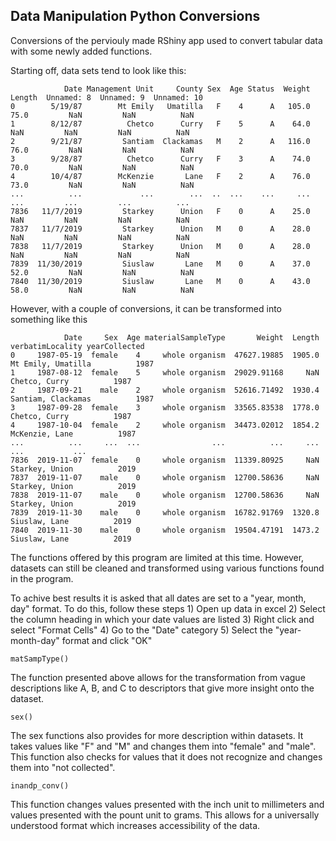 <h2>Data Manipulation Python Conversions</h2>

Conversions of the perviouly made RShiny app used to convert tabular data with some newly added functions. 

Starting off, data sets tend to look like this:

```
            Date Management Unit     County Sex  Age Status  Weight  Length  Unnamed: 8  Unnamed: 9  Unnamed: 10
0        5/19/87        Mt Emily   Umatilla   F    4      A   105.0    75.0         NaN         NaN          NaN
1        8/12/87          Chetco      Curry   F    5      A    64.0     NaN         NaN         NaN          NaN
2        9/21/87         Santiam  Clackamas   M    2      A   116.0    76.0         NaN         NaN          NaN
3        9/28/87          Chetco      Curry   F    3      A    74.0    70.0         NaN         NaN          NaN
4        10/4/87        McKenzie       Lane   F    2      A    76.0    73.0         NaN         NaN          NaN
...          ...             ...        ...  ..  ...    ...     ...     ...         ...         ...          ...
7836   11/7/2019         Starkey      Union   F    0      A    25.0     NaN         NaN         NaN          NaN
7837   11/7/2019         Starkey      Union   M    0      A    28.0     NaN         NaN         NaN          NaN
7838   11/7/2019         Starkey      Union   M    0      A    28.0     NaN         NaN         NaN          NaN
7839  11/30/2019         Siuslaw       Lane   M    0      A    37.0    52.0         NaN         NaN          NaN
7840  11/30/2019         Siuslaw       Lane   M    0      A    43.0    58.0         NaN         NaN          NaN

```
However, with a couple of conversions, it can be transformed into something like this

```
            Date     Sex  Age materialSampleType       Weight  Length    verbatimLocality yearCollected
0     1987-05-19  female    4     whole organism  47627.19885  1905.0  Mt Emily, Umatilla          1987
1     1987-08-12  female    5     whole organism  29029.91168     NaN       Chetco, Curry          1987
2     1987-09-21    male    2     whole organism  52616.71492  1930.4  Santiam, Clackamas          1987
3     1987-09-28  female    3     whole organism  33565.83538  1778.0       Chetco, Curry          1987
4     1987-10-04  female    2     whole organism  34473.02012  1854.2      McKenzie, Lane          1987
...          ...     ...  ...                ...          ...     ...                 ...           ...
7836  2019-11-07  female    0     whole organism  11339.80925     NaN      Starkey, Union          2019
7837  2019-11-07    male    0     whole organism  12700.58636     NaN      Starkey, Union          2019
7838  2019-11-07    male    0     whole organism  12700.58636     NaN      Starkey, Union          2019
7839  2019-11-30    male    0     whole organism  16782.91769  1320.8       Siuslaw, Lane          2019
7840  2019-11-30    male    0     whole organism  19504.47191  1473.2       Siuslaw, Lane          2019

```
The functions offered by this program are limited at this time. However, datasets can still be cleaned and transformed 
using various functions found in the program.

To achive best results it is asked that all dates are set to a "year, month, day" format. To do this, follow these steps
      1) Open up data in excel
      2) Select the column heading in which your date values are listed 
      3) Right click and select "Format Cells"
      4) Go to the "Date" category
      5) Select the "year-month-day" format and click "OK"

```
matSampType()
```
The function presented above allows for the transformation from vague descriptions like A, B, and C to descriptors that 
give more insight onto the dataset. 

```
sex()
```
The sex functions also provides for more description within datasets. It takes values like "F" and "M" and changes them 
into "female" and "male". This function also checks for values that it does not recognize and changes them into 
"not collected".

```
inandp_conv()
```
This function changes values presented with the inch unit to millimeters and values presented with the pount unit to
grams. This allows for a universally understood format which increases accessibility of the data. 
